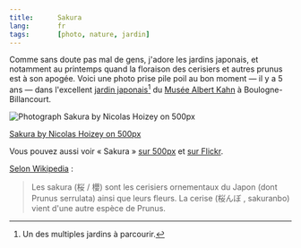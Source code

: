 ```yaml
---
title:      Sakura
lang:       fr
tags:       [photo, nature, jardin]
---
```


Comme sans doute pas mal de gens, j'adore les jardins japonais, et notamment au printemps quand la floraison des cerisiers et autres prunus est à son apogée. Voici une photo prise pile poil au bon moment — il y a 5 ans — dans l'excellent [jardin japonais](http://albert-kahn.hauts-de-seine.net/jardins/les-differents-jardins/jardin-japonais-contemporain/)[^1] du [Musée Albert Kahn](http://albert-kahn.hauts-de-seine.net/) à Boulogne-Billancourt.

[^1]: Un des multiples jardins à parcourir.

<div class="pixels-photo">
  <p><img src="https://drscdn.500px.org/photo/62745305/m%3D900/6082da400d60069b7eaada1fa31c61a8" alt="Photograph Sakura by Nicolas Hoizey on 500px"></p>
  <a href="https://500px.com/photo/62745305/sakura-by-nicolas-hoizey">Sakura by Nicolas Hoizey on 500px</a>
</div>
<script type="text/javascript" src="https://500px.com/embed.js"></script>

Vous pouvez aussi voir « Sakura » [sur 500px](http://500px.com/photo/62745305) et [sur Flickr](https://www.flickr.com/photos/nicolas-hoizey/12915637465/).

[Selon Wikipedia](http://fr.wikipedia.org/wiki/Sakura) :

> Les sakura (桜 / 櫻) sont les cerisiers ornementaux du Japon (dont Prunus serrulata) ainsi que leurs fleurs. La cerise (桜んぼ , sakuranbo) vient d'une autre espèce de Prunus.
